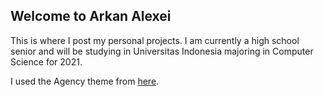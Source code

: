 ## Welcome to Arkan Alexei
This is where I post my personal projects. I am currently a high school senior and will be studying in Universitas Indonesia majoring in Computer Science for 2021.

I used the Agency theme from [here](https://github.com/raviriley/agency-jekyll-theme/).
